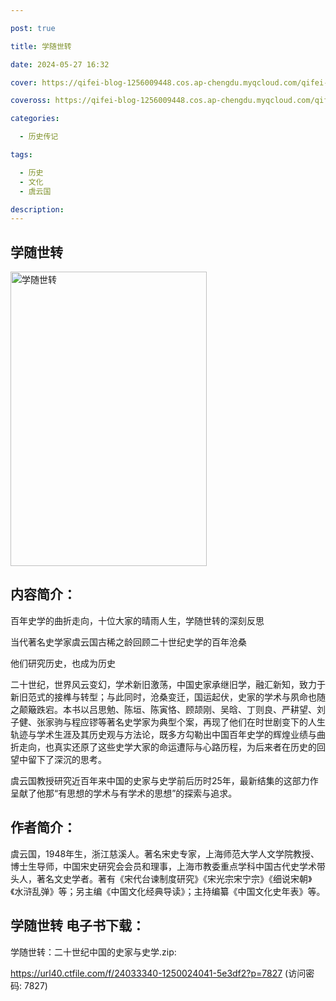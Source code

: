 ```yaml
---

post: true

title: 学随世转

date: 2024-05-27 16:32

cover: https://qifei-blog-1256009448.cos.ap-chengdu.myqcloud.com/qifei-blog/662619a30ea9cb14036775dd.jpg

coveross: https://qifei-blog-1256009448.cos.ap-chengdu.myqcloud.com/qifei-blog/662619a30ea9cb14036775dd.jpg

categories:

  - 历史传记

tags:

  - 历史
  - 文化
  - 虞云国

description:
---
```


## 学随世转
<img alt="学随世转 " class="aligncenter loaded" data-was-processed="true" decoding="async" fetchpriority="high" height="471" src="https://qifei-blog-1256009448.cos.ap-chengdu.myqcloud.com/qifei-blog/662619a30ea9cb14036775dd.jpg " style="cursor: zoom-in;" width="314"/>

## 内容简介：

百年史学的曲折走向，十位大家的晴雨人生，学随世转的深刻反思

当代著名史学家虞云国古稀之龄回顾二十世纪史学的百年沧桑

他们研究历史，也成为历史

二十世纪，世界风云变幻，学术新旧激荡，中国史家承继旧学，融汇新知，致力于新旧范式的接榫与转型；与此同时，沧桑变迁，国运起伏，史家的学术与夙命也随之颠簸跌宕。本书以吕思勉、陈垣、陈寅恪、顾颉刚、吴晗、丁则良、严耕望、刘子健、张家驹与程应镠等著名史学家为典型个案，再现了他们在时世剧变下的人生轨迹与学术生涯及其历史观与方法论，既多方勾勒出中国百年史学的辉煌业绩与曲折走向，也真实还原了这些史学大家的命运遭际与心路历程，为后来者在历史的回望中留下了深沉的思考。

虞云国教授研究近百年来中国的史家与史学前后历时25年，最新结集的这部力作呈献了他那“有思想的学术与有学术的思想”的探索与追求。

## 作者简介：

虞云国，1948年生，浙江慈溪人。著名宋史专家，上海师范大学人文学院教授、博士生导师，中国宋史研究会会员和理事，上海市教委重点学科中国古代史学术带头人，著名文史学者。著有《宋代台谏制度研究》《宋光宗宋宁宗》《细说宋朝》《水浒乱弹》等；另主编《中国文化经典导读》；主持编纂《中国文化史年表》等。

## 学随世转 电子书下载：
学随世转：二十世纪中国的史家与史学.zip: 

https://url40.ctfile.com/f/24033340-1250024041-5e3df2?p=7827 (访问密码: 7827)
